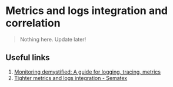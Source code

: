# Metrics and logs integration and correlation

> Nothing here. Update later!

## Useful links

1. [Monitoring demystified: A guide for logging, tracing, metrics](https://techbeacon.com/monitoring-demystified-top-logging-tracing-metrics-resources)
2. [Tighter metrics and logs integration - Sematex](https://sematext.com/blog/tighter-metrics-logs-integration/)
